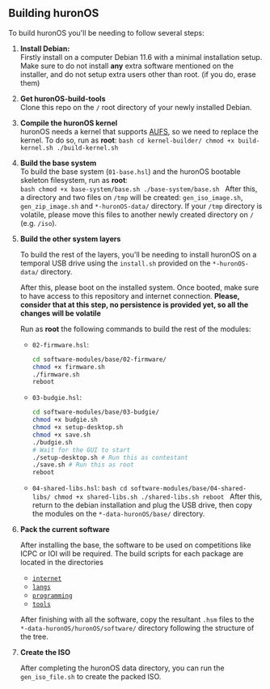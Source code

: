 ## Building huronOS

To build huronOS you'll be needing to follow several steps:

1. **Install Debian:** <br>
   Firstly install on a computer Debian 11.6 with a minimal installation setup. Make sure to do not install **any** extra software mentioned on the installer, and do not setup extra users other than root. (if you do, erase them)

2. **Get huronOS-build-tools** <br>
   Clone this repo on the `/` root directory of your newly installed Debian.

3. **Compile the huronOS kernel** <br>
   huronOS needs a kernel that supports [AUFS](https://aufs.sf.net), so we need to replace the kernel. To do so, run as **root**:
   `bash
	cd kernel-builder/
	chmod +x build-kernel.sh
	./build-kernel.sh
	`

4. **Build the base system** <br>
   To build the base system (`01-base.hsl`) and the huronOS bootable skeleton filesystem, run as **root**:<br>
   `bash
	chmod +x base-system/base.sh
	./base-system/base.sh
	`
   After this, a directory and two files on `/tmp` will be created: `gen_iso_image.sh`, `gen_zip_image.sh` and `*-huronOS-data/` directory. If your `/tmp` directory is volatile, please move this files to another newly created directory on `/` (e.g. `/iso`).

5. **Build the other system layers**

   To build the rest of the layers, you'll be needing to install huronOS on a temporal USB drive using the `install.sh` provided on the `*-huronOS-data/` directory.

   After this, please boot on the installed system.
   Once booted, make sure to have access to this repository and internet connection. **Please, consider that at this step, no persistence is provided yet, so all the changes will be volatile**

   Run as **root** the following commands to build the rest of the modules:

   - `02-firmware.hsl`:
     ```bash
     cd software-modules/base/02-firmware/
     chmod +x firmware.sh
     ./firmware.sh
     reboot
     ```
   - `03-budgie.hsl`:
     ```bash
     cd software-modules/base/03-budgie/
     chmod +x budgie.sh
     chmod +x setup-desktop.sh
     chmod +x save.sh
     ./budgie.sh
     # Wait for the GUI to start
     ./setup-desktop.sh # Run this as contestant
     ./save.sh # Run this as root
     reboot
     ```
   - `04-shared-libs.hsl`:
     `bash
	cd software-modules/base/04-shared-libs/
	chmod +x shared-libs.sh
	./shared-libs.sh
	reboot
	`
     After this, return to the debian installation and plug the USB drive, then copy the modules on the `*-data-huronOS/base/` directory.

6. **Pack the current software**

   After installing the base, the software to be used on competitions like ICPC or IOI will be required. The build scripts for each package are located in the directories

   - [`internet`](./software-modules/internet/)
   - [`langs`](./software-modules/langs/)
   - [`programming`](./software-modules/programming/)
   - [`tools`](./software-modules/tools/)

   After finishing with all the software, copy the resultant `.hsm` files to the `*-data-huronOS/huronOS/software/` directory following the structure of the tree.

7. **Create the ISO**

   After completing the huronOS data directory, you can run the `gen_iso_file.sh` to create the packed ISO.
